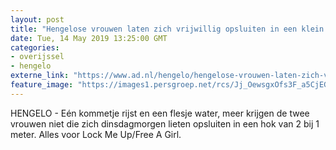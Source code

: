 ```yaml
---
layout: post
title: "Hengelose vrouwen laten zich vrijwillig opsluiten in een klein hok"
date: Tue, 14 May 2019 13:25:00 GMT
categories: 
- overijssel 
- hengelo 
externe_link: "https://www.ad.nl/hengelo/hengelose-vrouwen-laten-zich-vrijwillig-opsluiten-in-een-klein-hok~ab4a6d197/"
feature_image: "https://images1.persgroep.net/rcs/Jj_OewsgxOfs3F_a5CjEGJeHru0/diocontent/148344937/_fitwidth/400/?appId=21791a8992982cd8da851550a453bd7f&quality=0.7"
---
```


HENGELO - Eén kommetje rijst en een flesje water, meer krijgen de twee vrouwen niet die zich dinsdagmorgen lieten opsluiten in een hok van 2 bij 1 meter. Alles voor Lock Me Up/Free A Girl.
